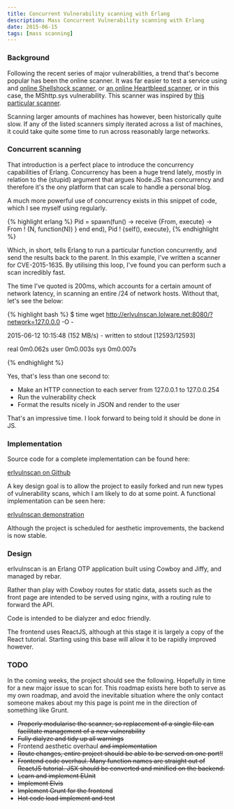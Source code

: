 ```yaml
---
title: Concurrent Vulnerability scanning with Erlang
description: Mass Concurrent Vulnerability scanning with Erlang
date: 2015-06-15
tags: [mass scanning]
---
```


### Background

Following the recent series of major vulnerabilities, a trend that's become popular has been the online scanner. It was far easier to test a service using and [online Shellshock scanner](https://pentest-tools.com/vulnerability-scanning/bash-shellshock-scanner), or [an online Heartbleed scanner](https://filippo.io/Heartbleed/), or in this case, the MShttp.sys vulnerability. This scanner was inspired by [this particular scanner](https://github.com/xPaw/HTTPsys).

Scanning larger amounts of machines has however, been historically quite slow. If any of the listed scanners simply iterated across a list of machines, it could take quite some time to run across reasonably large networks.


### Concurrent scanning

That introduction is a perfect place to introduce the concurrency capabilities of Erlang. Concurrency has been a huge trend lately, mostly in relation to the (stupid) argument that argues Node.JS has concurrency and therefore it's the ony platform that can scale to handle a personal blog.

A much more powerful use of concurrency exists in this snippet of code, which I see myself using regularly.

{% highlight erlang %}
Pid = spawn(fun() ->
		receive
		{From, execute} ->
			From ! {N, function(N)) }
		end 
	end),
Pid ! {self(), execute},
{% endhighlight %}

Which, in short, tells Erlang to run a particular function concurrently, and send the results back to the parent. In this example, I've written a scanner for CVE-2015-1635. By utilising this loop, I've found you can perform such a scan incredibly fast.

The time I've quoted is 200ms, which accounts for a certain amount of network latency, in scanning an entire /24 of network hosts. Without that, let's see the below:

{% highlight bash %}
$ time wget http://erlvulnscan.lolware.net:8080/?network=127.0.0.0 -O -

2015-06-12 10:15:48 (152 MB/s) - written to stdout [12593/12593]


real    0m0.062s
user    0m0.003s
sys     0m0.007s

{% endhighlight %}

Yes, that's less than one second to:

* Make an HTTP connection to each server from 127.0.0.1 to 127.0.0.254
* Run the vulnerability check
* Format the results nicely in JSON and render to the user

That's an impressive time. I look forward to being told it should be done in JS.

### Implementation

Source code for a complete implementation can be found here:

<a class="btn btn-default" href="https://github.com/technion/erlvulnscan">erlvulnscan on Github</a>

A key design goal is to allow the project to easily forked and run new types of vulnerability scans, which I am likely to do at some point. A functional implementation can be seen here:

<a class="btn btn-default" href="http://erlvulnscan.lolware.net/">erlvulnscan demonstration</a>

Although the project is scheduled for aesthetic improvements, the backend is now stable.

### Design

erlvulnscan is an Erlang OTP application built using Cowboy and Jiffy, and managed by rebar.

Rather than play with Cowboy routes for static data, assets such as the front page are intended to be served using nginx, with a routing rule to forward the API.

Code is intended to be dialyzer and edoc friendly.

The frontend uses ReactJS, although at this stage it is largely a copy of the React tutorial. Starting using this base will allow it to be rapidly improved however.

### TODO

In the coming weeks, the project should see the following. Hopefully in time for a new major issue to scan for. This roadmap exists here both to serve as my own roadmap, and avoid the inevitable situation where the only contact someone makes about my this page is point me in the direction of something like Grunt.

* ~~Properly modularise the scanner, so replacement of a single file can facilitate management of a new vulnerability~~
* ~~Fully dialyze and tidy up all warnings~~
* Frontend aesthetic overhaul ~~and implementation~~
* ~~Route changes, entire project should be able to be served on one port!!~~
* ~~Frontend code overhaul. Many function names are straight out of ReactJS tutorial. JSX should be converted and minified on the backend.~~
* ~~Learn and implement EUnit~~
* ~~Implement Elvis~~
* ~~Implement Grunt for the frontend~~
* ~~Hot code load implement and test~~


